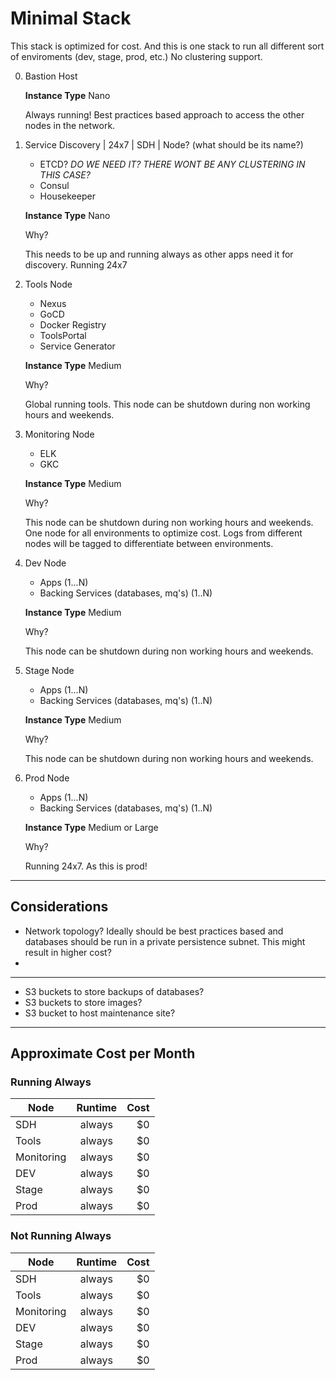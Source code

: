 # Minimal Stack

This stack is optimized for cost. And this is one stack to run all different sort of enviroments (dev, stage, prod, etc.) No clustering support.

0. Bastion Host

   **Instance Type** Nano	

   Always running! Best practices based approach to access the other nodes in the network.

1. Service Discovery | 24x7 | SDH | Node? (what should be its name?)
   
   * ETCD? _DO WE NEED IT? THERE WONT BE ANY CLUSTERING IN THIS CASE?_
   * Consul
   * Housekeeper

   **Instance Type** Nano

   Why?

   This needs to be up and running always as other apps need it for discovery. Running 24x7

2. Tools Node
      
   * Nexus
   * GoCD
   * Docker Registry
   * ToolsPortal
   * Service Generator

   **Instance Type** Medium

   Why?

   Global running tools. This node can be shutdown during non working hours and weekends.

3. Monitoring Node

   * ELK
   * GKC

   **Instance Type** Medium

   Why?
   
   This node can be shutdown during non working hours and weekends. One node for all environments to optimize cost. Logs from different nodes will be tagged to differentiate between environments.

4. Dev Node

   * Apps (1...N)
   * Backing Services (databases, mq's) (1..N)

   **Instance Type** Medium

   Why?

   This node can be shutdown during non working hours and weekends.

5. Stage Node

   * Apps (1...N)
   * Backing Services (databases, mq's) (1..N)

   **Instance Type** Medium

   Why?

   This node can be shutdown during non working hours and weekends.   

6. Prod Node

   * Apps (1...N)
   * Backing Services (databases, mq's) (1..N)

   **Instance Type** Medium or Large

   Why?

   Running 24x7. As this is prod!

---

## Considerations

* Network topology? Ideally should be best practices based and databases should be run in a private persistence subnet. This might result in higher cost?
* 	

---


* S3 buckets to store backups of databases?
* S3 buckets to store images?
* S3 bucket to host maintenance site?

---

## Approximate Cost per Month

### Running Always

| Node          | Runtime       | Cost  |
| ------------- |:-------------:| -----:|
| SDH           | always        |    $0 |
| Tools         | always        |    $0 |
| Monitoring    | always        |    $0 |
| DEV           | always        |    $0 |
| Stage         | always        |    $0 |
| Prod          | always        |    $0 |

### Not Running Always


| Node          | Runtime       | Cost  |
| ------------- |:-------------:| -----:|
| SDH           | always        |    $0 |
| Tools         | always        |    $0 |
| Monitoring    | always        |    $0 |
| DEV           | always        |    $0 |
| Stage         | always        |    $0 |
| Prod          | always        |    $0 |

